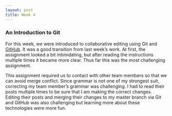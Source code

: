 ```yaml
---
layout: post
title: Week 4
---
```

### An Introduction to Git

For this week, we were introduced to collaborative editing using Git and [GitHub](https://github.com/).  It was a good transition from last week’s work. At first, the assignment looked a bit intimidating, but after reading the instructions multiple times it became more clear. Thus far this was the most challenging assignment.

This assignment required us to contact with other team members so that we can avoid merge conflict. Since grammar is not one of my strongest suit, correcting my team member’s grammar was challenging. I had to read their posts multiple times to be sure that I am making the correct changes.  Editing their posts and merging their changes to my master branch via Git and GitHub was also challenging but learning more about these technologies were more fun.
